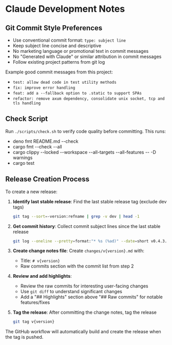 # Claude Development Notes

## Git Commit Style Preferences

- Use conventional commit format: `type: subject line`
- Keep subject line concise and descriptive
- No marketing language or promotional text in commit messages
- No "Generated with Claude" or similar attribution in commit messages
- Follow existing project patterns from git log

Example good commit messages from this project:

- `test: allow dead code in test utility methods`
- `fix: improve error handling`
- `feat: add a --fallback option to .static to support SPAs`
- `refactor: remove axum dependency, consolidate unix socket, tcp and tls handling`

## Check Script

Run `./scripts/check.sh` to verify code quality before committing. This runs:

- deno fmt README.md --check
- cargo fmt --check --all
- cargo clippy --locked --workspace --all-targets --all-features -- -D warnings
- cargo test

## Release Creation Process

To create a new release:

1. **Identify last stable release**: Find the last stable release tag (exclude
   dev tags)
   ```bash
   git tag --sort=-version:refname | grep -v dev | head -1
   ```

2. **Get commit history**: Collect commit subject lines since the last stable
   release
   ```bash
   git log --oneline --pretty=format:"* %s (%ad)" --date=short v0.4.3..HEAD
   ```

3. **Create change notes file**: Create `changes/v{version}.md` with:
   - Title: `# v{version}`
   - Raw commits section with the commit list from step 2

4. **Review and add highlights**:
   - Review the raw commits for interesting user-facing changes
   - Use `git diff` to understand significant changes
   - Add a "## Highlights" section above "## Raw commits" for notable
     features/fixes

5. **Tag the release**: After committing the change notes, tag the release
   ```bash
   git tag v{version}
   ```

The GitHub workflow will automatically build and create the release when the tag
is pushed.
